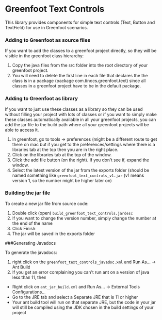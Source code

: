 # Greenfoot Text Controls

This library provides components for simple text controls (Text, Button and TextField)
for use in Greenfoot scenarios.

### Adding to Greenfoot as source files

If you want to add the classes to a greenfoot project directly, so they will be visible
in the greenfoot class hierarchy:

1. Copy the java files from the src folder into the root directory of your greenfoot project.
2. You will need to delete the first line in each file that declares the the class is in a package
   (package com.tinocs.greenfoot.text) since all classes in a greenfoot project have to be in the
   default package.
   
### Adding to Greenfoot as library

If you want to just use these classes as a library so they can be used without filling your project
with lots of classes or if you want to simply make these classes automatically available in all
your greenfoot projects, you can add the jar file to the build path where all your greenfoot projects
will be able to access it.

1. In greenfoot, go to tools -> preferences (might be a different route to get there on mac
   but if you get to the preferences/settings where there is a libraries tab at the top then
   you are in the right place.
2. Click on the libraries tab at the top of the window.
3. Click the add file button (on the right). If you don't see if, expand the window.
4. Select the latest version of the jar from the exports folder (should be named something like
   `greenfoot_text_controls_v1.jar` (v1 means version 1, so the number might be higher later on)

### Building the jar file

To create a new jar file from source code:

1. Double click (open) `build_greenfoot_text_controls.jardesc`
2. If you want to change the version number, simply change the number at the end of the name
3. Click Finish
4. The jar will be saved in the exports folder


###Generating Javadocs

To generate the javadocs:

1. right click on the `greenfoot_text_controls_javadoc.xml` and
   Run As... -> Ant Build
2. If you get an error complaining you can't run ant on a version of java less than 11, then


  * Right click on `ant_jar_build.xml` and Run As... -> External Tools Configurations...
  * Go to the JRE tab and select a Separate JRE that is 11 or higher
  * Your ant build tool will run on that separate JRE, but the code in your jar will still be
	  compiled using the JDK chosen in the build settings of your project